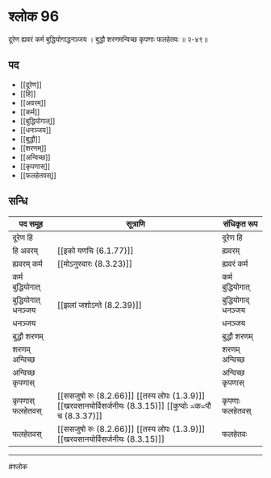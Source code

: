 # श्लोक 96

दूरेण ह्यवरं कर्म बुद्धियोगाद्धनञ्जय ।
बुद्धौ शरणमन्विच्छ कृपणाः फलहेतवः ॥ २-४९॥


## पद 

- [[दूरेण]]
- [[हि]]
- [[अवरम्]]
- [[कर्म]]
- [[बुद्धियोगात्]]
- [[धनञ्जय]]
- [[बुद्धौ]]
- [[शरणम्]]
- [[अन्विच्छ]]
- [[कृपणास्]]
- [[फलहेतवस्]]

## सन्धि

| पद समूह | सूत्राणि | संधिकृत रूप |
| ----- | ----- | ----- |
| दूरेण हि |  | दूरेण हि |
| हि अवरम् |  [[इको यणचि (6.1.77)]] | ह्यवरम् |
| ह्यवरम् कर्म |  [[मोऽनुस्वारः (8.3.23)]] | ह्यवरं कर्म |
| कर्म बुद्धियोगात् |  | कर्म बुद्धियोगात् |
| बुद्धियोगात् धनञ्जय |  [[झलां जशोऽन्ते (8.2.39)]] | बुद्धियोगाद् धनञ्जय |
| धनञ्जय |  | धनञ्जय |
| बुद्धौ शरणम् |  | बुद्धौ शरणम् |
| शरणम् अन्विच्छ |  | शरणम् अन्विच्छ |
| अन्विच्छ कृपणास् |  | अन्विच्छ कृपणास् |
| कृपणास् फलहेतवस् |  [[ससजुषो रुः (8.2.66)]] [[तस्य लोपः (1.3.9)]] [[खरवसानयोर्विसर्जनीयः (8.3.15)]] [[कुप्वोः ≍क≍पौ च (8.3.37)]] | कृपणाः फलहेतवस् |
| फलहेतवस् |  [[ससजुषो रुः (8.2.66)]] [[तस्य लोपः (1.3.9)]] [[खरवसानयोर्विसर्जनीयः (8.3.15)]] | फलहेतवः |


---

#श्लोक